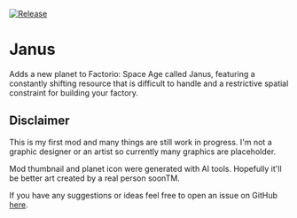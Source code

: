 [![Release](https://github.com/RochX/Janus/actions/workflows/release.yml/badge.svg?branch=main)](https://github.com/RochX/Janus/actions/workflows/release.yml)

# Janus
Adds a new planet to Factorio: Space Age called Janus, featuring a constantly shifting resource that is difficult to handle and a restrictive spatial constraint for building your factory.

## Disclaimer
This is my first mod and many things are still work in progress.
I'm not a graphic designer or an artist so currently many graphics are placeholder.

Mod thumbnail and planet icon were generated with AI tools.
Hopefully it'll be better art created by a real person soonTM.

If you have any suggestions or ideas feel free to open an issue on GitHub [here](https://github.com/RochX/janus/issues).